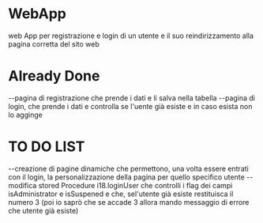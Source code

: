 # WebApp

web App per registrazione e login di un utente e il suo reindirizzamento alla pagina corretta del sito web

# Already Done

--pagina di registrazione che prende i dati e li salva nella tabella
--pagina di login, che prende i dati e controlla se l'uente già esiste e in caso esista non lo agginge

# TO DO LIST

--creazione di pagine dinamiche che permettono, una volta essere entrati con il login, la personalizzazione della pagina per quello specifico utente
--modifica stored Procedure i18.loginUser che controlli i flag dei campi isAdministrator e isSuspened e che, sel'utente già esiste restituisca il numero 3 (poi io saprò che se accade 3 allora mando messaggio di errore che utente già esiste)

